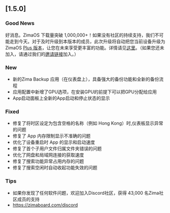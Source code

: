 ## [1.5.0]
### Good News
好消息。ZimaOS 下载量突破 1,000,000+！如果没有社区的持续支持，我们不可能走到今天。对于及时升级到本版本的成员，此次升级将自动把您当前设备升级为 ZimaOS [Plus 版本](https://www.zimaspace.com/zimaos/pricing)，让您在未来享受更丰富的功能。详情请见[这里](https://discord.com/channels/884667213326463016/888269879206100992/1420036155432505404)。（如果您还未加入，请通过我们的[邀请链接](https://www.zimaboard.com/discord)加入。）
### New
- 新的Zima Backup 应用（在仪表盘上），具备强大的备份功能和全新的备份流程
- 应用配置中新增了GPU选项，在安装GPU的前提下可以把GPU分配给应用
- App启动面板上全新的App启动和停止状态的显示
### Fixed
- 修复了将时区设定为包含空格的名称（例如 Hong Kong）时,仪表板显示异常的问题
- 修复了 App 内存限制显示不准确的问题
- 优化了设备重启时 App 的显示和启动速度
- 修复了首个子用户文件归属文件夹错误的问题
- 优化了网盘和局域网连接的获取速度
- 修复了搜索功能异常占用内存的问题
- 修复了搜索空闲时自动收起功能失效的问题
### Tips
- 如果你发现了任何软件问题，欢迎加入Discord社区，获得 43,000 名Zima社区成员的支持
- <a href="https://zimaboard.com/discord" target="_blank" style="color:blue">https://zimaboard.com/discord</a>